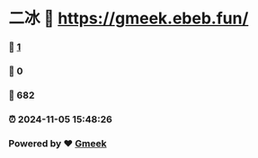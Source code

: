 # 二冰 :link: https://gmeek.ebeb.fun/ 
### :page_facing_up: [1](https://gmeek.ebeb.fun//tag.html) 
### :speech_balloon: 0 
### :hibiscus: 682 
### :alarm_clock: 2024-11-05 15:48:26 
### Powered by :heart: [Gmeek](https://github.com/Meekdai/Gmeek)
